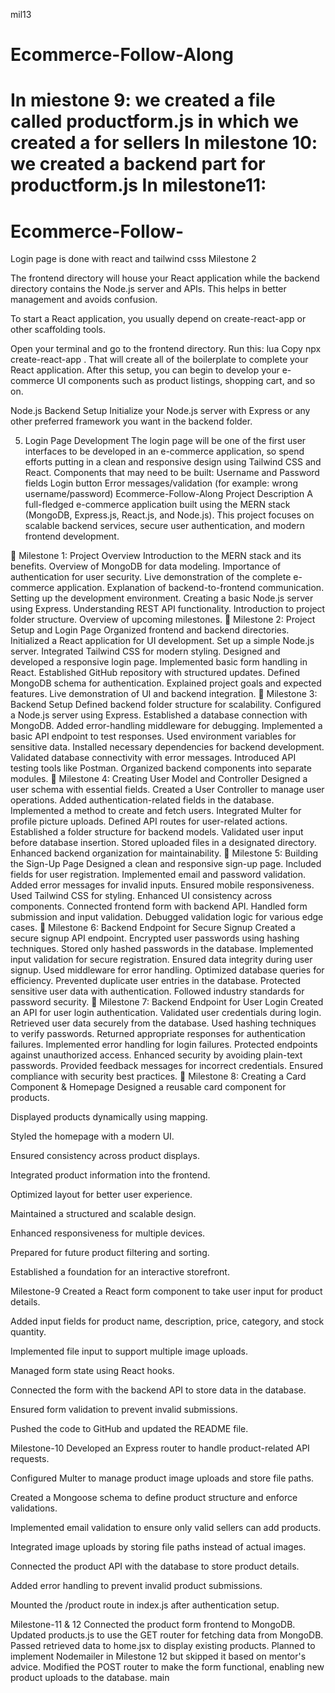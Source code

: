  mil13
# Ecommerce-Follow-Along
In miestone 9:
we created a file called productform.js in which we created a for sellers
In milestone 10:
we created a backend part for  productform.js
In milestone11:
=======
# Ecommerce-Follow-

Login page is done with react and tailwind csss
Milestone 2

The frontend directory will house your React application while the backend directory contains the Node.js server and APIs. This helps in better management and avoids confusion.

To start a React application, you usually depend on create-react-app or other scaffolding tools.

Open your terminal and go to the frontend directory.
Run this:
lua
Copy
npx create-react-app .
That will create all of the boilerplate to complete your React application.
After this setup, you can begin to develop your e-commerce UI components such as product listings, shopping cart, and so on.

Node.js Backend Setup
Initialize your Node.js server with Express or any other preferred framework you want in the backend folder.

5. Login Page Development
The login page will be one of the first user interfaces to be developed in an e-commerce application, so spend efforts putting in a clean and responsive design using Tailwind CSS and React.
Components that may need to be built:
Username and Password fields
Login button
Error messages/validation (for example: wrong username/password)
Ecommerce-Follow-Along
Project Description
A full-fledged e-commerce application built using the MERN stack (MongoDB, Express.js, React.js, and Node.js). This project focuses on scalable backend services, secure user authentication, and modern frontend development.

🚀 Milestone 1: Project Overview
Introduction to the MERN stack and its benefits.
Overview of MongoDB for data modeling.
Importance of authentication for user security.
Live demonstration of the complete e-commerce application.
Explanation of backend-to-frontend communication.
Setting up the development environment.
Creating a basic Node.js server using Express.
Understanding REST API functionality.
Introduction to project folder structure.
Overview of upcoming milestones.
🚀 Milestone 2: Project Setup and Login Page
Organized frontend and backend directories.
Initialized a React application for UI development.
Set up a simple Node.js server.
Integrated Tailwind CSS for modern styling.
Designed and developed a responsive login page.
Implemented basic form handling in React.
Established GitHub repository with structured updates.
Defined MongoDB schema for authentication.
Explained project goals and expected features.
Live demonstration of UI and backend integration.
🚀 Milestone 3: Backend Setup
Defined backend folder structure for scalability.
Configured a Node.js server using Express.
Established a database connection with MongoDB.
Added error-handling middleware for debugging.
Implemented a basic API endpoint to test responses.
Used environment variables for sensitive data.
Installed necessary dependencies for backend development.
Validated database connectivity with error messages.
Introduced API testing tools like Postman.
Organized backend components into separate modules.
🚀 Milestone 4: Creating User Model and Controller
Designed a user schema with essential fields.
Created a User Controller to manage user operations.
Added authentication-related fields in the database.
Implemented a method to create and fetch users.
Integrated Multer for profile picture uploads.
Defined API routes for user-related actions.
Established a folder structure for backend models.
Validated user input before database insertion.
Stored uploaded files in a designated directory.
Enhanced backend organization for maintainability.
🚀 Milestone 5: Building the Sign-Up Page
Designed a clean and responsive sign-up page.
Included fields for user registration.
Implemented email and password validation.
Added error messages for invalid inputs.
Ensured mobile responsiveness.
Used Tailwind CSS for styling.
Enhanced UI consistency across components.
Connected frontend form with backend API.
Handled form submission and input validation.
Debugged validation logic for various edge cases.
🚀 Milestone 6: Backend Endpoint for Secure Signup
Created a secure signup API endpoint.
Encrypted user passwords using hashing techniques.
Stored only hashed passwords in the database.
Implemented input validation for secure registration.
Ensured data integrity during user signup.
Used middleware for error handling.
Optimized database queries for efficiency.
Prevented duplicate user entries in the database.
Protected sensitive user data with authentication.
Followed industry standards for password security.
🚀 Milestone 7: Backend Endpoint for User Login
Created an API for user login authentication.
Validated user credentials during login.
Retrieved user data securely from the database.
Used hashing techniques to verify passwords.
Returned appropriate responses for authentication failures.
Implemented error handling for login failures.
Protected endpoints against unauthorized access.
Enhanced security by avoiding plain-text passwords.
Provided feedback messages for incorrect credentials.
Ensured compliance with security best practices.
🚀 Milestone 8: Creating a Card Component & Homepage
Designed a reusable card component for products.

Displayed products dynamically using mapping.

Styled the homepage with a modern UI.

Ensured consistency across product displays.

Integrated product information into the frontend.

Optimized layout for better user experience.

Maintained a structured and scalable design.

Enhanced responsiveness for multiple devices.

Prepared for future product filtering and sorting.

Established a foundation for an interactive storefront.

Milestone-9
Created a React form component to take user input for product details.

Added input fields for product name, description, price, category, and stock quantity.

Implemented file input to support multiple image uploads.

Managed form state using React hooks.

Connected the form with the backend API to store data in the database.

Ensured form validation to prevent invalid submissions.

Pushed the code to GitHub and updated the README file.

Milestone-10
Developed an Express router to handle product-related API requests.

Configured Multer to manage product image uploads and store file paths.

Created a Mongoose schema to define product structure and enforce validations.

Implemented email validation to ensure only valid sellers can add products.

Integrated image uploads by storing file paths instead of actual images.

Connected the product API with the database to store product details.

Added error handling to prevent invalid product submissions.

Mounted the /product route in index.js after authentication setup.

Milestone-11 & 12
Connected the product form frontend to MongoDB.
Updated products.js to use the GET router for fetching data from MongoDB.
Passed retrieved data to home.jsx to display existing products.
Planned to implement Nodemailer in Milestone 12 but skipped it based on mentor's advice.
Modified the POST router to make the form functional, enabling new product uploads to the database.
main
